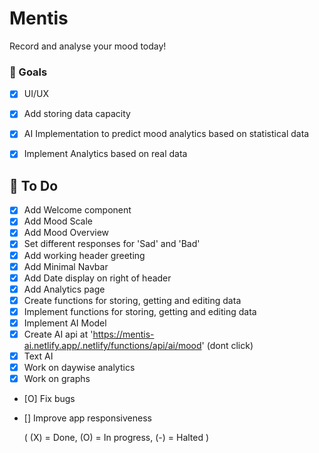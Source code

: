 # Mentis
Record and analyse your mood today!

### 🚀 Goals

- [X] UI/UX
- [X] Add storing data capacity
- [X] AI Implementation to predict mood analytics based on statistical data
- [X] Implement Analytics based on real data



## 📝 To Do

- [X] Add Welcome component
- [X] Add Mood Scale
- [X] Add Mood Overview
- [X] Set different responses for 'Sad' and 'Bad'
- [X] Add working header greeting
- [X] Add Minimal Navbar
- [X] Add Date display on right of header
- [X] Add Analytics page
- [X] Create functions for storing, getting and editing data
- [X] Implement functions for storing, getting and editing data
- [X] Implement AI Model
- [X] Create AI api at 'https://mentis-ai.netlify.app/.netlify/functions/api/ai/mood' (dont click)
- [X] Text AI
- [X] Work on daywise analytics
- [X] Work on graphs
- [O] Fix bugs
- [] Improve app responsiveness

    ( (X) = Done, (O) = In progress, (-) = Halted )
